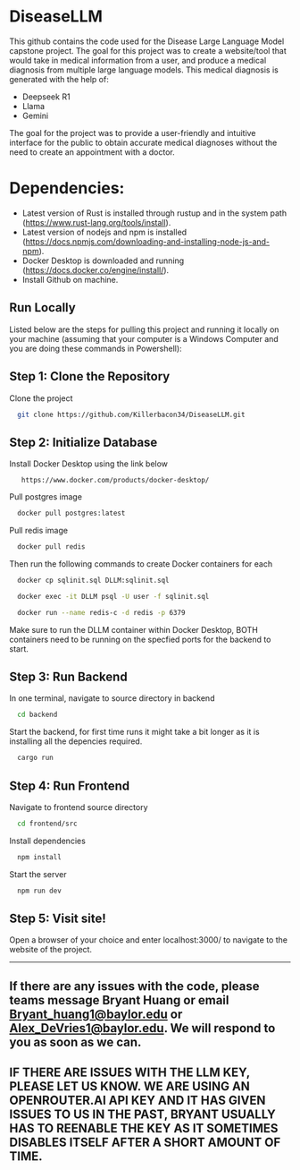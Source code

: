 # DiseaseLLM
This github contains the code used for the Disease Large Language Model capstone project. The goal for this project was to create a website/tool that would take in medical information from a user, and produce a medical diagnosis from multiple large language models.  This medical diagnosis is generated with the help of:
* Deepseek R1
* Llama
* Gemini

The goal for the project was to provide a user-friendly and intuitive interface for the public to obtain accurate medical diagnoses without the need to create an appointment with a doctor.
# Dependencies:
- Latest version of Rust is installed through rustup and in the system path (https://www.rust-lang.org/tools/install).
- Latest version of nodejs and npm is installed (https://docs.npmjs.com/downloading-and-installing-node-js-and-npm).
- Docker Desktop is downloaded and running (https://docs.docker.co/engine/install/).
- Install Github on machine.
## Run Locally
Listed below are the steps for pulling this project and running it locally on your machine (assuming that your computer is a Windows Computer and you are doing these commands in Powershell):

## Step 1: Clone the Repository
Clone the project
```bash
  git clone https://github.com/Killerbacon34/DiseaseLLM.git
```
## Step 2: Initialize Database
Install Docker Desktop using the link below
```
   https://www.docker.com/products/docker-desktop/
```
Pull postgres image
```bash
  docker pull postgres:latest
```
Pull redis image
```bash
  docker pull redis
```
Then run the following commands to create Docker containers for each
```bash
  docker cp sqlinit.sql DLLM:sqlinit.sql 
```
```bash
  docker exec -it DLLM psql -U user -f sqlinit.sql
```
```bash
  docker run --name redis-c -d redis -p 6379
```
Make sure to run the DLLM container within Docker Desktop, BOTH containers need to be running on the specfied ports for the backend to start.

## Step 3: Run Backend
In one terminal, navigate to source directory in backend
```bash
  cd backend
```
Start the backend, for first time runs it might take a bit longer as it is installing all the depencies required.
```bash
  cargo run
```
## Step 4: Run Frontend
Navigate to frontend source directory
```bash
  cd frontend/src
```
Install dependencies
```bash
  npm install
```
Start the server
```bash
  npm run dev
```
## Step 5: Visit site!
Open a browser of your choice and enter localhost:3000/ to navigate to the website of the project.

---
## If there are any issues with the code, please teams message Bryant Huang or email Bryant_huang1@baylor.edu or Alex_DeVries1@baylor.edu. We will respond to you as soon as we can.
## IF THERE ARE ISSUES WITH THE LLM KEY, PLEASE LET US KNOW. WE ARE USING AN OPENROUTER.AI API KEY AND IT HAS GIVEN ISSUES TO US IN THE PAST, BRYANT USUALLY HAS TO REENABLE THE KEY AS IT SOMETIMES DISABLES ITSELF AFTER A SHORT AMOUNT OF TIME.
